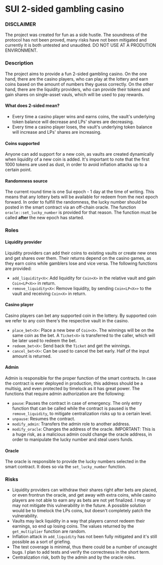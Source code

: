 # SUI 2-sided gambling casino

### DISCLAIMER
The project was created for fun as a side hustle. The soundness of the protocol has not been proved, many risks have not been mitigated and currently it is both untested and unaudited. DO NOT USE AT A PRODUTION ENVIRONMENT.

### Description

The project aims to provide a fun 2-sided gambling casino. On the one hand, there are the casino players, who can play at the lottery and earn coins based on the amount of numbers they guess correctly. On the other hand, there are the liquidity providers, who can provide their tokens and gain shares on single-asset vauls, which will be used to pay rewards.

#### What does 2-sided mean?

- Every time a casino player wins and earns coins, the vault's underlying token balance will decrease and LPs' shares are decreasing.
- Every time a casino player loses, the vault's underlying token balance will increase and LPs' shares are increasing.

#### Coins supported

Anyone can add support for a new coin, as vaults are created dynamically when liquidity of a new coin is added. It's important to note that the first 1000 tokens are used as dust, in order to avoid inflation attacks up to a certain point.

#### Randomness source

The current round time is one Sui epoch - 1 day at the time of writing. This means that any lottery bets will be available for redeem from the next epoch forward. In order to fulfill the randomness, the lucky number should be posted in the smart contract via an off-chain oracle. The function `oracle::set_lucky_number` is provided for that reason. The function must be called **after** the new epoch has started.

### Roles

#### Liquidity provider

Liquidity providers can add their coins to existing vaults or create new ones and get shares over them. Their returns depend on the casino games, as they earn coins while gamblers lose and vice versa. The following functions are provided:
- `add_liquidity<X>`: Add liquidity for `Coin<X>` in the relative vault and gain `Coin<LP<X>>` in return.
- `remove_liquidity<X>`:  Remove liquidity, by sending `Coin<LP<X>>` to the vault and receiving `Coin<X>` in return.


#### Casino player

Casino players can bet any supported coin in the lottery. By supported coin we refer to any coin there's the respective vault in the casino.

- `place_bet<X>`: Place a new bew of  `Coin<X>`. The winnings will be on the same coin as the bet. A `Ticket<X>` is transferred to the caller, which will be later used to redeem the bet.
- `redeem_bet<X>`: Send back the `Ticket` and get the winnings.
- `cancel_bet<X>`: Can be used to cancel the bet early. Half of the input amount is returned.

#### Admin

Admin is responsible for the proper function of the smart contracts. In case the contract is ever deployed in production, this address should be a multisig, and even protected by timelock as it has great power. The functions that require admin authorization are the following:
- `pause`: Pauses the contract in case of emergency. The only entry function that can be called while the contract is paused is the `remove_liquidity`, to mitigate centralization risks up to a certain level.
- `unpause`: Resumes the contract.
- `modify_admin`: Transfers the admin role to another address.
- `modify_oracle`: Changes the address of the oracle. IMPORTANT: This is a huge risk, as a malicious admin could change the oracle address, in order to manipulate the lucky number and steal users funds.

#### Oracle

The oracle is responsible to provide the lucky numbers selected in the smart contract. It does so via the `set_lucky_number` function.

### Risks

- Liquidity providers can withdraw their shares right after bets are placed, or even frontrun the oracle, and get away with extra coins, while casino players are not able to earn any as bets are not yet finalized. I may or may not mitigate this vulnerability in the future. A possible solution would be to timelock the LPs coins, but doesn't completely patch the vulnerability.
- Vaults may lack liquidity in a way that players cannot redeem their earnings, so end up losing coins. The values returned by the `get_multiplier` function are random.
- Inflation attack in `add_liquidity` has not been fully mitigated and it's still possible as a sort of griefing.
- The test coverage is minimal, thus there could be a number of uncaught bugs. I plan to add tests and verify the correctness in the short term.
- Centralization risk, both by the admin and by the oracle roles.
